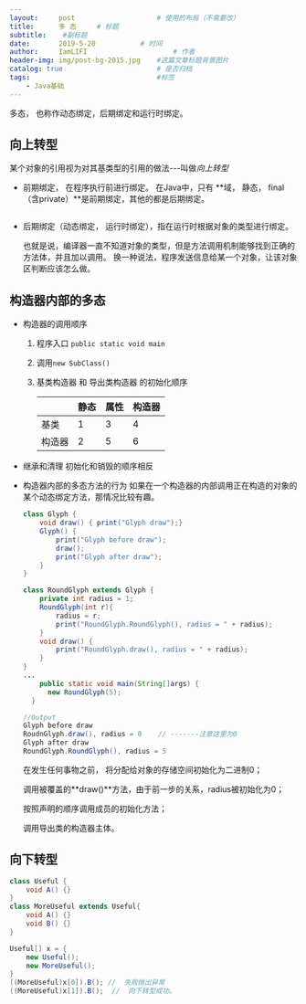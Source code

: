 ```yaml
---
layout:     post                    # 使用的布局（不需要改）
title:      多 态     # 标题
subtitle:    #副标题
date:       2019-5-20           # 时间
author:     IamLIFI                     # 作者
header-img: img/post-bg-2015.jpg    #这篇文章标题背景图片
catalog: true                       # 是否归档
tags:                               #标签
    - Java基础
---
```




多态， 也称作动态绑定，后期绑定和运行时绑定。

## 向上转型

某个对象的引用视为对其基类型的引用的做法---叫做*向上转型*

- 前期绑定， 在程序执行前进行绑定。
  在Java中，只有 **域， 静态， final（含private）**是前期绑定，其他的都是后期绑定。

  ```java
  
  ```

- 后期绑定（动态绑定， 运行时绑定），指在运行时根据对象的类型进行绑定。

  也就是说，编译器一直不知道对象的类型，但是方法调用机制能够找到正确的方法体，并且加以调用。
  换一种说法，程序发送信息给某一个对象，让该对象区判断应该怎么做。


## 构造器内部的多态

- 构造器的调用顺序

  1. 程序入口   `public static void main`

  2. 调用`new SubClass()`

  3. 基类构造器 和 导出类构造器 的初始化顺序

     |        | 静态 | 属性 | 构造器 |
     | ------ | ---- | ---- | ------ |
     | 基类   | 1    | 3    | 4      |
     | 构造器 | 2    | 5    | 6      |

- 继承和清理
  初始化和销毁的顺序相反

- 构造器内部的多态方法的行为
  如果在一个构造器的内部调用正在构造的对象的某个动态绑定方法，那情况比较有趣。

  ```java
  class Glyph {
      void draw() { print("Glyph draw");}
      Glyph() {
          print("Glyph before draw");
          draw();
          print("Glyph after draw");
      }
  }
  
  class RoundGlyph extends Glyph {
      private int radius = 1;
      RoundGlyph(int r){
          radius = r;
          print("RoundGlyph.RoundGlyph(), radius = " + radius);
      }
      void draw() {
          print("RoundGlyph.draw(), radius = " + radius);
      }
  }
  ...
      public static void main(String[]args) {
      	new RoundGlyph(5);
  	}
  
  //Output
  Glyph before draw
  RoudnGlyph.draw(), radius = 0    // -------注意这里为0
  Glyph after draw
  RoundGlyph.RoundGlyph(), radius = 5
  ```

  在发生任何事物之前， 将分配给对象的存储空间初始化为二进制0；

  调用被覆盖的**draw()**方法，由于前一步的关系，radius被初始化为0；

  按照声明的顺序调用成员的初始化方法；

  调用导出类的构造器主体。



## 向下转型

```java
class Useful {
    void A() {}
}
class MoreUseful extends Useful{
    void A() {}
    void B() {}
}

Useful[] x = {
    new Useful();
    new MoreUseful();
}
((MoreUseful)x[0]).B(); //  失败抛出异常
((MoreUseful)x[1]).B();  //  向下转型成功。
```

